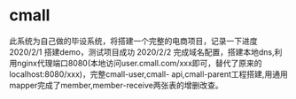 # cmall
此系统为自己做的毕设系统，将搭建一个完整的电商项目，记录一下进度
2020/2/1 搭建demo，测试项目成功
2020/2/2 完成域名配置，搭建本地dns,利用nginx代理端口8080(本地访问user.cmall.com/xxx即可，替代了原来的localhost:8080/xxx)，完整cmall-user,cmall-          api,cmall-parent工程搭建,用通用mapper完成了member,member-receive两张表的增删改查。
